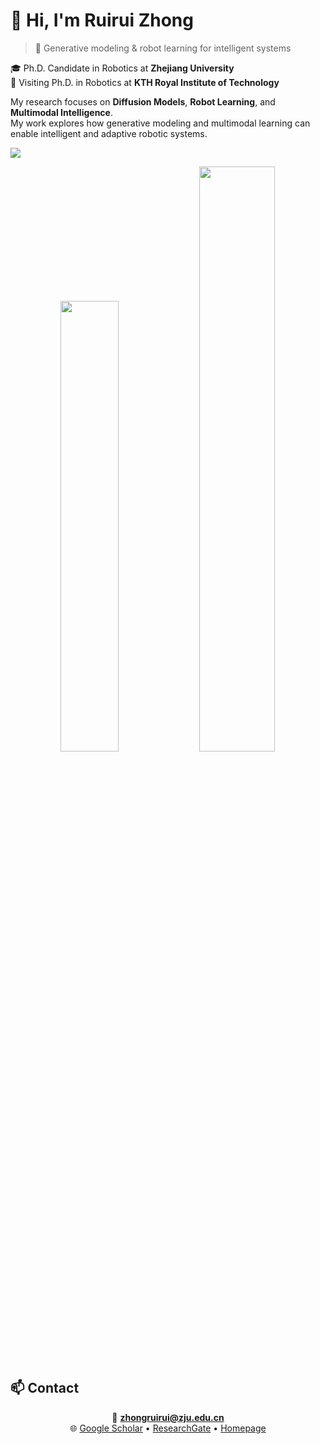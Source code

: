 # 👋 Hi, I'm Ruirui Zhong  
> 🤖 Generative modeling & robot learning for intelligent systems

🎓 Ph.D. Candidate in Robotics at **Zhejiang University**  
🔬 Visiting Ph.D. in Robotics at **KTH Royal Institute of Technology**

My research focuses on **Diffusion Models**, **Robot Learning**, and **Multimodal Intelligence**.  
My work explores how generative modeling and multimodal learning can enable intelligent and adaptive robotic systems.

![](https://raw.githubusercontent.com/Ruirui-Zhong/Ruirui-Zhong/tree/output/github-contribution-grid-snake.svg)

<div align="center">

<img width="43%" src="https://github-readme-stats.vercel.app/api?username=Ruirui-Zhong&title_color=0044cc&text_color=2f2f2f&bg_color=ffffff&icon_color=0044cc&border_color=dddddd&hide_border=false"/>
<img width="49%" src="https://github-readme-stats.vercel.app/api/top-langs?username=Ruirui-Zhong&layout=compact&card_width=500&langs_count=10&title_color=0044cc&text_color=2f2f2f&bg_color=ffffff&border_color=dddddd&hide_border=false"/>

</div>


## 📫 Contact
<div align="center">

📧 **zhongruirui@zju.edu.cn**  
🌐 [Google Scholar](https://scholar.google.com/citations?user=2H06Nd0AAAAJ&hl=zh-CN) • [ResearchGate](https://www.researchgate.net/profile/Ruirui-Zhong-2) • [Homepage](https://ruiruiz.com)

</div>
